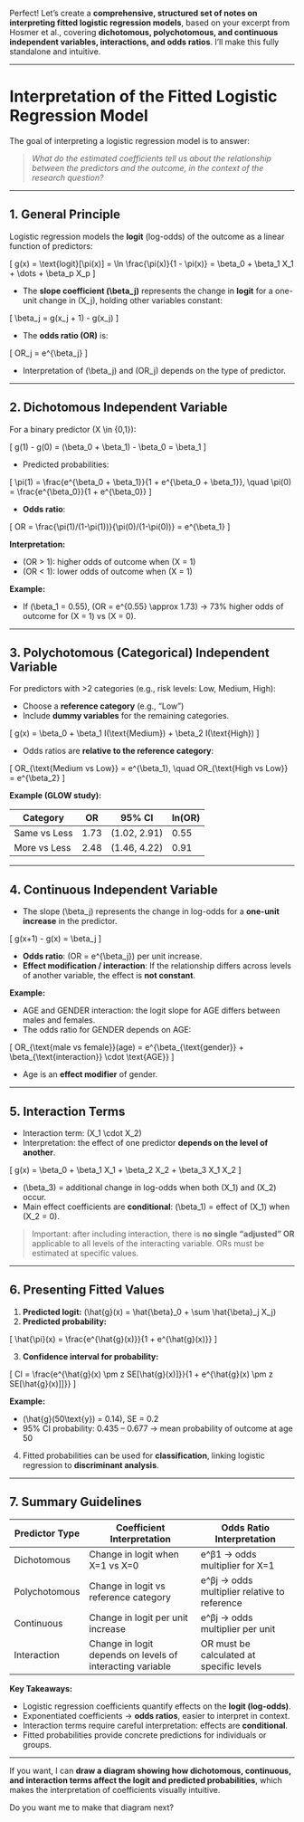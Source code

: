 Perfect! Let’s create a **comprehensive, structured set of notes on interpreting fitted logistic regression models**, based on your excerpt from Hosmer et al., covering **dichotomous, polychotomous, and continuous independent variables, interactions, and odds ratios**. I’ll make this fully standalone and intuitive.

---

# **Interpretation of the Fitted Logistic Regression Model**

The goal of interpreting a logistic regression model is to answer:

> *What do the estimated coefficients tell us about the relationship between the predictors and the outcome, in the context of the research question?*

---

## **1. General Principle**

Logistic regression models the **logit** (log-odds) of the outcome as a linear function of predictors:

[
g(x) = \text{logit}[\pi(x)] = \ln \frac{\pi(x)}{1 - \pi(x)} = \beta_0 + \beta_1 X_1 + \dots + \beta_p X_p
]

* The **slope coefficient (\beta_j)** represents the change in **logit** for a one-unit change in (X_j), holding other variables constant:

[
\beta_j = g(x_j + 1) - g(x_j)
]

* The **odds ratio (OR)** is:

[
OR_j = e^{\beta_j}
]

* Interpretation of (\beta_j) and (OR_j) depends on the type of predictor.

---

## **2. Dichotomous Independent Variable**

For a binary predictor (X \in {0,1}):

[
g(1) - g(0) = (\beta_0 + \beta_1) - \beta_0 = \beta_1
]

* Predicted probabilities:

[
\pi(1) = \frac{e^{\beta_0 + \beta_1}}{1 + e^{\beta_0 + \beta_1}}, \quad
\pi(0) = \frac{e^{\beta_0}}{1 + e^{\beta_0}}
]

* **Odds ratio**:

[
OR = \frac{\pi(1)/(1-\pi(1))}{\pi(0)/(1-\pi(0))} = e^{\beta_1}
]

**Interpretation:**

* (OR > 1): higher odds of outcome when (X = 1)
* (OR < 1): lower odds of outcome when (X = 1)

**Example:**

* If (\beta_1 = 0.55), (OR = e^{0.55} \approx 1.73) → 73% higher odds of outcome for (X = 1) vs (X = 0).

---

## **3. Polychotomous (Categorical) Independent Variable**

For predictors with >2 categories (e.g., risk levels: Low, Medium, High):

* Choose a **reference category** (e.g., “Low”)
* Include **dummy variables** for the remaining categories.

[
g(x) = \beta_0 + \beta_1 I(\text{Medium}) + \beta_2 I(\text{High})
]

* Odds ratios are **relative to the reference category**:

[
OR_{\text{Medium vs Low}} = e^{\beta_1}, \quad OR_{\text{High vs Low}} = e^{\beta_2}
]

**Example (GLOW study):**

| Category     | OR   | 95% CI       | ln(OR) |
| ------------ | ---- | ------------ | ------ |
| Same vs Less | 1.73 | (1.02, 2.91) | 0.55   |
| More vs Less | 2.48 | (1.46, 4.22) | 0.91   |

---

## **4. Continuous Independent Variable**

* The slope (\beta_j) represents the change in log-odds for a **one-unit increase** in the predictor.

[
g(x+1) - g(x) = \beta_j
]

* **Odds ratio**: (OR = e^{\beta_j}) per unit increase.
* **Effect modification / interaction**: If the relationship differs across levels of another variable, the effect is **not constant**.

**Example:**

* AGE and GENDER interaction: the logit slope for AGE differs between males and females.
* The odds ratio for GENDER depends on AGE:

[
OR_{\text{male vs female}}(age) = e^{\beta_{\text{gender}} + \beta_{\text{interaction}} \cdot \text{AGE}}
]

* Age is an **effect modifier** of gender.

---

## **5. Interaction Terms**

* Interaction term: (X_1 \cdot X_2)
* Interpretation: the effect of one predictor **depends on the level of another**.

[
g(x) = \beta_0 + \beta_1 X_1 + \beta_2 X_2 + \beta_3 X_1 X_2
]

* (\beta_3) = additional change in log-odds when both (X_1) and (X_2) occur.
* Main effect coefficients are **conditional**: (\beta_1) = effect of (X_1) when (X_2 = 0).

> Important: after including interaction, there is **no single “adjusted” OR** applicable to all levels of the interacting variable. ORs must be estimated at specific values.

---

## **6. Presenting Fitted Values**

1. **Predicted logit:** (\hat{g}(x) = \hat{\beta}_0 + \sum \hat{\beta}_j X_j)
2. **Predicted probability:**

[
\hat{\pi}(x) = \frac{e^{\hat{g}(x)}}{1 + e^{\hat{g}(x)}}
]

3. **Confidence interval for probability:**

[
CI = \frac{e^{\hat{g}(x) \pm z SE[\hat{g}(x)]}}{1 + e^{\hat{g}(x) \pm z SE[\hat{g}(x)]]}}
]

**Example:**

* (\hat{g}(50\text{y}) = 0.14), SE = 0.2
* 95% CI probability: 0.435 – 0.677 → mean probability of outcome at age 50

4. Fitted probabilities can be used for **classification**, linking logistic regression to **discriminant analysis**.

---

## **7. Summary Guidelines**

| Predictor Type | Coefficient Interpretation                                | Odds Ratio Interpretation                    |
| -------------- | --------------------------------------------------------- | -------------------------------------------- |
| Dichotomous    | Change in logit when X=1 vs X=0                           | e^β1 → odds multiplier for X=1               |
| Polychotomous  | Change in logit vs reference category                     | e^βj → odds multiplier relative to reference |
| Continuous     | Change in logit per unit increase                         | e^βj → odds multiplier per unit              |
| Interaction    | Change in logit depends on levels of interacting variable | OR must be calculated at specific levels     |

**Key Takeaways:**

* Logistic regression coefficients quantify effects on the **logit (log-odds)**.
* Exponentiated coefficients → **odds ratios**, easier to interpret in context.
* Interaction terms require careful interpretation: effects are **conditional**.
* Fitted probabilities provide concrete predictions for individuals or groups.

---

If you want, I can **draw a diagram showing how dichotomous, continuous, and interaction terms affect the logit and predicted probabilities**, which makes the interpretation of coefficients visually intuitive.

Do you want me to make that diagram next?
